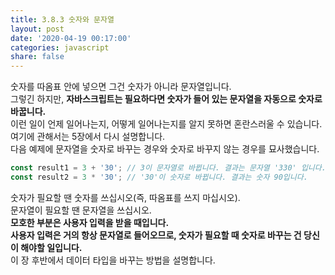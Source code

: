 ```yaml
---
title: 3.8.3 숫자와 문자열
layout: post
date: '2020-04-19 00:17:00'
categories: javascript
share: false
---
```


숫자를 따옴표 안에 넣으면 그건 숫자가 아니라 문자열입니다.  
그렇긴 하지만, **자바스크립트는 필요하다면 숫자가 들어 있는 문자열을 자동으로 숫자로 바꿉니다.**  
이런 일이 언제 일어나는지, 어떻게 일어나는지를 알지 못하면 혼란스러울 수 있습니다.  
여기에 관해서는 5장에서 다시 설명합니다.  
다음 예제에 문자열을 숫자로 바꾸는 경우와 숫자로 바꾸지 않는 경우를 묘사했습니다.

```javascript
const result1 = 3 + '30'; // 3이 문자열로 바뀝니다. 결과는 문자열 '330' 입니다.
const result2 = 3 * '30'; // '30'이 숫자로 바뀝니다. 결과는 숫자 90입니다.
```

숫자가 필요할 땐 숫자를 쓰십시오(즉, 따옴표를 쓰지 마십시오).  
문자열이 필요할 땐 문자열을 쓰십시오.  
**모호한 부분은 사용자 입력을 받을 때입니다.**  
**사용자 입력은 거의 항상 문자열로 들어오므로, 숫자가 필요할 때 숫자로 바꾸는 건 당신이 해야할 일입니다.**  
이 장 후반에서 데이터 타입을 바꾸는 방법을 설명합니다.